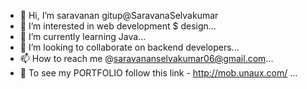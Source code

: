- 👋 Hi, I’m saravanan gitup@SaravanaSelvakumar
- 👀 I’m interested in web development $ design...
- 🌱 I’m currently learning Java...
- 💞️ I’m looking to collaborate on backend developers...
- 📫 How to reach me @saravananselvakumar06@gmail.com...
- 🩻 To see my PORTFOLIO follow this link - http://mob.unaux.com/ ...

<!---
Saravana is a ✨ special ✨ repository because its `README.md` (this file) appears on your GitHub profile.
You can click the Preview link to take a look at your changes.
--->
